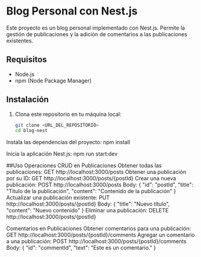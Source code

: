 # Blog Personal con Nest.js

Este proyecto es un blog personal implementado con Nest.js. Permite la gestión de publicaciones y la adición de comentarios a las publicaciones existentes.

## Requisitos

- Node.js
- npm (Node Package Manager)

## Instalación

1. Clona este repositorio en tu máquina local:

   ```bash
   git clone <URL_DEL_REPOSITORIO>
   cd blog-nest
Instala las dependencias del proyecto:
   npm install

Inicia la aplicación Nest.js:
   npm run start:dev

##Uso
Operaciones CRUD en Publicaciones
Obtener todas las publicaciones:
   GET http://localhost:3000/posts
Obtener una publicación por su ID:
   GET http://localhost:3000/posts/{postId}
Crear una nueva publicación:
   POST http://localhost:3000/posts
   Body: { "id": "postId", "title": "Título de la publicación", "content": "Contenido de la publicación" }
Actualizar una publicación existente:
   PUT http://localhost:3000/posts/{postId}
   Body: { "title": "Nuevo título", "content": "Nuevo contenido" }
Eliminar una publicación:
   DELETE http://localhost:3000/posts/{postId}

Comentarios en Publicaciones
Obtener comentarios para una publicación:
   GET http://localhost:3000/posts/{postId}/comments
Agregar un comentario a una publicación:
   POST http://localhost:3000/posts/{postId}/comments
   Body: { "id": "commentId", "text": "Este es un comentario." }






